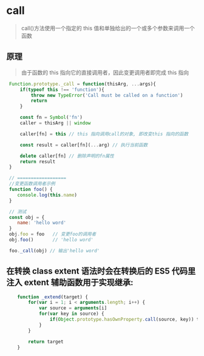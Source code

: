 # call

> call()方法使用一个指定的 this 值和单独给出的一个或多个参数来调用一个函数

## 原理

> 由于函数的 this 指向它的直接调用者，因此变更调用者即完成 this 指向

```JavaScript
 Function.prototype._call = function(thisArg, ...args){
     if(typeof this !== 'function'){
         throw new TypeError('Call must be called on a function')
         return
     }

     const fn = Symbol('fn')
     caller = thisArg || window

     caller[fn] = this // this 指向调用call的对象, 即改变this 指向的函数

     const result = caller[fn](...arg) // 执行当前函数

     delete caller[fn] // 删除声明的fn属性
     return result
 }

 // ==================
 //变更函数调用者示例
 function foo() {
    console.log(this.name)
 }

 // 测试
 const obj = {
    name: 'hello word'
 }
 obj.foo = foo   // 变更foo的调用者
 obj.foo()       // 'hello word'

 foo._call(obj) // 输出'hello word'
```

## 在转换 class extent 语法时会在转换后的 ES5 代码里注入 extent 辅助函数用于实现继承:

```JavaScript
    function _extend(target) {
        for(var i = 1; i < arguments.length; i++) {
            var source = arguments[i]
            for(var key in source) {
                if(Object.prototype.hasOwnProperty.call(source, key)) target[key] = source[key]
            }
        }

        return target
    }
```
